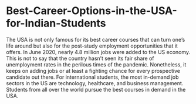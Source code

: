 # Best-Career-Options-in-the-USA-for-Indian-Students
The USA is not only famous for its best career courses that can turn one’s life around but also for the post-study employment opportunities that it offers. In June 2020, nearly 4.8 million jobs were added to the US economy. This is not to say that the country hasn’t seen its fair share of unemployment rates in the perilous times of the pandemic. Nonetheless, it keeps on adding jobs or at least a fighting chance for every prospective candidate out there. For international students, the most in-demand job sectors in the US are technology, healthcare, and business management. Students from all over the world pursue the best courses in demand in the USA.
